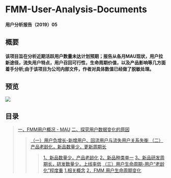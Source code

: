# FMM-User-Analysis-Documents
#### 用户分析报告（2019）05
## 概要
#### 该项目旨在分析近期活跃用户数量未达计划预期；报告从各月MAU现状，用户拉新途径，流失用户特点，用户召回可行性，生命周期价值，以及产品影响等几方面着手分析;由于该项目为公司内部文件，作者对具体数值已经做了脱敏处理。
## 预览
![](https://github.com/Tingjbhappy/FMM-User-Analysis-Report/blob/master/user_report/Population_0.jpg)
## 目录
> [一、FMM用户概况 - MAU](https://github.com/Tingjbhappy/FMM-User-Analysis-Report/blob/master/user_report/Mau_2.jpg)
> [二、探究用户数据变化的原因](https://github.com/Tingjbhappy/FMM-User-Analysis-Report/blob/master/user_report/user_3.jpg)
>>[（一）用户负增长-新增用户、回流用户与流失用户关系失衡 ](https://github.com/Tingjbhappy/FMM-User-Analysis-Report/blob/master/user_report/user_3.jpg)
>> [（二）产品老龄化，新品数量少，更新周期长 ](https://github.com/Tingjbhappy/FMM-User-Analysis-Report/blob/master/user_report/user_4.jpg)
>>> [1、新品数量少，产品老龄化](https://github.com/Tingjbhappy/FMM-User-Analysis-Report/blob/master/user_report/user_4.jpg)
>>> [2、新品种类单一](https://github.com/Tingjbhappy/FMM-User-Analysis-Report/blob/master/user_report/user_4.jpg)
>>> [3、新品研发周期长，研发数量少，上线率低](https://github.com/Tingjbhappy/FMM-User-Analysis-Report/blob/master/user_report/Product_6.jpg)
>>[（三）用户生命周期-用户“老龄化”程度重](https://github.com/Tingjbhappy/FMM-User-Analysis-Report/blob/master/user_report/Lifecycle_5.jpg)
>>> [1.相关概念](https://github.com/Tingjbhappy/FMM-User-Analysis-Report/blob/master/user_report/Product_6.jpg)
>>> [2．FMM 用户生命周期变化](https://github.com/Tingjbhappy/FMM-User-Analysis-Report/blob/master/user_report/Product_6.jpg)
